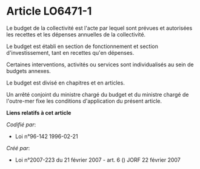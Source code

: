 # Article LO6471-1

Le budget de la collectivité est l'acte par lequel sont prévues et autorisées les recettes et les dépenses annuelles de la
collectivité.

Le budget est établi en section de fonctionnement et section d'investissement, tant en recettes qu'en dépenses.

Certaines interventions, activités ou services sont individualisés au sein de budgets annexes.

Le budget est divisé en chapitres et en articles.

Un arrêté conjoint du ministre chargé du budget et du ministre chargé de l'outre-mer fixe les conditions d'application du
présent article.

**Liens relatifs à cet article**

_Codifié par_:

  - Loi n°96-142 1996-02-21

_Créé par_:

  - Loi n°2007-223 du 21 février 2007 - art. 6 () JORF 22 février 2007
